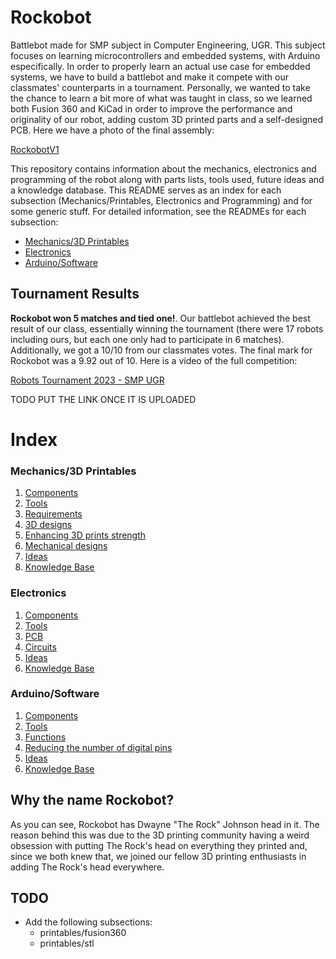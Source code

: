 # Rockobot
Battlebot made for SMP subject in Computer Engineering, UGR. This subject focuses on learning microcontrollers and embedded systems, with Arduino especifically. In order to properly learn an actual use case for embedded systems, we have to build a battlebot and make it compete with our classmates' counterparts in a tournament. Personally, we wanted to take the chance to learn a bit more of what was taught in class, so we learned both Fusion 360 and KiCad in order to improve the performance and originality of our robot, adding custom 3D printed parts and a self-designed PCB. Here we have a photo of the final assembly:

[RockobotV1](https://github.com/Pelochus/rockobot/blob/main/extras/images/Rockobot1.jpg)

This repository contains information about the mechanics, electronics and programming of the robot along with parts lists, tools used, future ideas and a knowledge database. This README serves as an index for each subsection (Mechanics/Printables, Electronics and Programming) and for some generic stuff. For detailed information, see the READMEs for each subsection:

- [Mechanics/3D Printables](https://github.com/Pelochus/rockobot/tree/main/printables/)
- [Electronics](https://github.com/Pelochus/rockobot/tree/main/electronics/)
- [Arduino/Software](https://github.com/Pelochus/rockobot/tree/main/arduino/)

## Tournament Results
**Rockobot won 5 matches and tied one!**. Our battlebot achieved the best result of our class, essentially winning the tournament (there were 17 robots including ours, but each one only had to participate in 6 matches). Additionally, we got a 10/10 from our classmates votes. The final mark for Rockobot was a 9.92 out of 10. Here is a video of the full competition:

[Robots Tournament 2023 - SMP UGR]()

TODO PUT THE LINK ONCE IT IS UPLOADED

# Index
### Mechanics/3D Printables

1. [Components](https://github.com/Pelochus/rockobot/tree/main/printables#Components)
2. [Tools](https://github.com/Pelochus/rockobot/tree/main/printables#Tools)
3. [Requirements](https://github.com/Pelochus/rockobot/tree/main/printables#Requirements)
4. [3D designs](https://github.com/Pelochus/rockobot/tree/main/printables#3D-designs)
5. [Enhancing 3D prints strength](https://github.com/Pelochus/rockobot/tree/main/printables#Enhancing-3D-prints-strength)
6. [Mechanical designs](https://github.com/Pelochus/rockobot/tree/main/printables#Mechanical-designs)
7. [Ideas](https://github.com/Pelochus/rockobot/tree/main/printables#Ideas)
8. [Knowledge Base](https://github.com/Pelochus/rockobot/tree/main/printables#Knowledge-base)

### Electronics

1. [Components](https://github.com/Pelochus/rockobot/tree/main/electronics#Components)
2. [Tools](https://github.com/Pelochus/rockobot/tree/main/electronics#Tools)
3. [PCB](https://github.com/Pelochus/rockobot/tree/main/electronics#PCB)
4. [Circuits](https://github.com/Pelochus/rockobot/tree/main/electronics#Circuits)
5. [Ideas](https://github.com/Pelochus/rockobot/tree/main/electronics#Ideas)
6. [Knowledge Base](https://github.com/Pelochus/rockobot/tree/main/electronics#Knowledge-base)

### Arduino/Software

1. [Components](https://github.com/Pelochus/rockobot/tree/main/arduino#Components)
2. [Tools](https://github.com/Pelochus/rockobot/tree/main/arduino#Tools)
3. [Functions](https://github.com/Pelochus/rockobot/tree/main/arduino#Functions)
4. [Reducing the number of digital pins](https://github.com/Pelochus/rockobot/tree/main/arduino#Reducing-the-number-of-digital-pins)
5. [Ideas](https://github.com/Pelochus/rockobot/tree/main/arduino#Ideas)
6. [Knowledge Base](https://github.com/Pelochus/rockobot/tree/main/arduino#Knowledge-base)

## Why the name Rockobot?
As you can see, Rockobot has Dwayne "The Rock" Johnson head in it. The reason behind this was due to the 3D printing community having a weird obsession with putting The Rock's head on everything they printed and, since we both knew that, we joined our fellow 3D printing enthusiasts in adding The Rock's head everywhere.

## TODO
- Add the following subsections:
  - printables/fusion360
  - printables/stl
